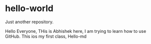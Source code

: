 # hello-world
Just another repository.

Hello Everyone, 
THis is Abhishek here, I am trying to learn how to use GitHub.
This ios my first class, Hello-md
